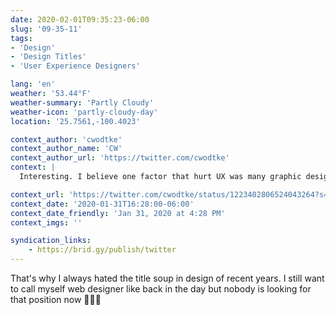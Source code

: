```yaml
---
date: 2020-02-01T09:35:23-06:00
slug: '09-35-11'
tags:
- 'Design'
- 'Design Titles'
- 'User Experience Designers'

lang: 'en'
weather: '53.44°F'
weather-summary: 'Partly Cloudy'
weather-icon: 'partly-cloudy-day'
location: '25.7561,-100.4023'

context_author: 'cwodtke'
context_author_name: 'CW'
context_author_url: 'https://twitter.com/cwodtke'
context: |
  Interesting. I believe one factor that hurt UX was many graphic designers changing their title to UXD to earn more money. Graphic Design is an important element of ux design but it's not the entire pie. Neither is UXD- though it always wants to be.‪https://link.medium.com/VcgcSbeFB2 ‬

context_url: 'https://twitter.com/cwodtke/status/1223402806524043264?s=12'
context_date: '2020-01-31T16:28:00-06:00'
context_date_friendly: 'Jan 31, 2020 at 4:28 PM'
context_imgs: ''

syndication_links:
    - https://brid.gy/publish/twitter
---
```

That's why I always hated the title soup in design of recent years. I still want to call myself web designer like back in the day but nobody is looking for that position now 🤦🏻‍♂️
  